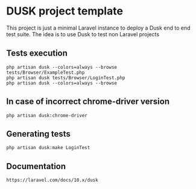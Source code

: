 # DUSK project template

This project is just a minimal Laravel instance to deploy a Dusk end to end test suite. The idea is to use Dusk to test non Laravel projects

## Tests execution

    php artisan dusk --colors=always --browse tests/Browser/ExampleTest.php
    php artisan dusk tests/Browser/LoginTest.php
    php artisan dusk --colors=always --browse

## In case of incorrect chrome-driver version

    php artisan dusk:chrome-driver

## Generating tests

    php artisan dusk:make LoginTest

## Documentation

    https://laravel.com/docs/10.x/dusk
